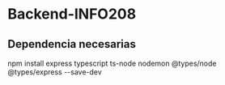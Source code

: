 # Backend-INFO208

## Dependencia necesarias

npm install express typescript ts-node nodemon @types/node @types/express --save-dev